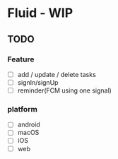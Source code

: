 # Fluid - WIP

## TODO
### Feature
- [ ] add / update / delete tasks
- [ ] signIn/signUp
- [ ] reminder(FCM using one signal)

### platform
- [ ] android
- [ ] macOS
- [ ] iOS
- [ ] web
